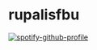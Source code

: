 # rupalisfbu

[![spotify-github-profile](https://spotify-github-profile.vercel.app/api/view?uid=31cg2lvuhghq2objxx3k4n2bzxfi&cover_image=true&theme=default&show_offline=false&background_color=121212&interchange=false)](https://github.com/kittinan/spotify-github-profile)
